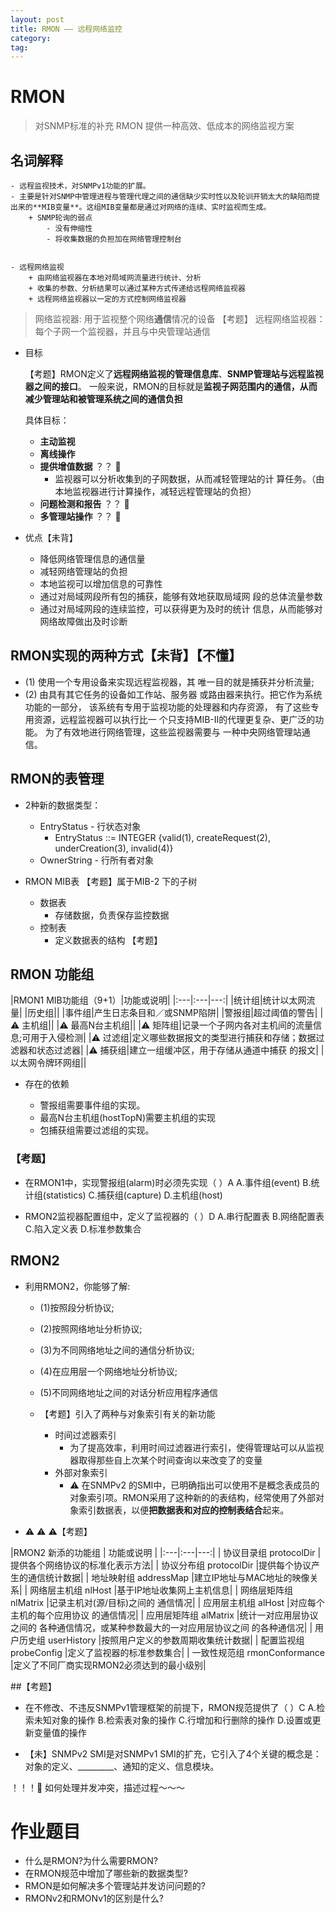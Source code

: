 ```yaml
---
layout: post
title: RMON —— 远程网络监控
category: 
tag: 
---
```


# RMON

> 对SNMP标准的补充
> RMON 提供一种高效、低成本的网络监视方案

## 名词解释
    - 远程监视技术，对SNMPv1功能的扩展。
    - 主要是针对SNMP中管理进程与管理代理之间的通信缺少实时性以及轮训开销太大的缺陷而提出来的**MIB变量**。这组MIB变量都是通过对网络的连续、实时监视而生成。
        + SNMP轮询的弱点
            - 没有伸缩性
            - 将收集数据的负担加在网络管理控制台


    - 远程网络监视
        + 由网络监视器在本地对局域网流量进行统计、分析
        + 收集的参数、分析结果可以通过某种方式传递给远程网络监视器
        + 远程网络监视器以一定的方式控制网络监视器


> 网络监视器: 用于监视整个网络**通信**情况的设备 【考题】
> 远程网络监视器：每个子网一个监视器，并且与中央管理站通信

* 目标

    【考题】RMON定义了**远程网络监视的管理信息库**、**SNMP管理站与远程监视器之间的接口**。
    一般来说，RMON的目标就是**监视子网范围内的通信，从而减少管理站和被管理系统之间的通信负担**

    具体目标：

    - **主动监视**
    - **离线操作**
    - **提供增值数据** ？？ 🐶
        + 监视器可以分析收集到的子网数据，从而减轻管理站的计 算任务。（由本地监视器进行计算操作，减轻远程管理站的负担）
    - **问题检测和报告** ？？ 🐶
    - **多管理站操作**  ？？ 🐶

* 优点【未背】

    - 降低网络管理信息的通信量
    - 减轻网络管理站的负担
    - 本地监视可以增加信息的可靠性
    - 通过对局域网段所有包的捕获，能够有效地获取局域网 段的总体流量参数
    - 通过对局域网段的连续监控，可以获得更为及时的统计 信息，从而能够对网络故障做出及时诊断

## RMON实现的两种方式【未背】【不懂】

* (1) 使用一个专用设备来实现远程监视器，其 唯一目的就是捕获并分析流量;
* (2) 由具有其它任务的设备如工作站、服务器 或路由器来执行。把它作为系统功能的一部分， 该系统有专用于监视功能的处理器和内存资源， 有了这些专用资源，远程监视器可以执行比一 个只支持MIB-II的代理更复杂、更广泛的功能。 为了有效地进行网络管理，这些监视器需要与 一种中央网络管理站通信。

## RMON的表管理

* 2种新的数据类型：
    - EntryStatus - 行状态对象
        +   EntryStatus ::= INTEGER {valid(1), createRequest(2), underCreation(3), invalid(4)}
    - OwnerString - 行所有者对象


* RMON MIB表  【考题】属于MIB-2 下的子树
    - 数据表
        + 存储数据，负责保存监控数据
    - 控制表
        + 定义数据表的结构 【考题】


## RMON 功能组

|RMON1 MIB功能组（9+1）|功能或说明|
|:---|:---|---:|
|统计组|统计以太网流量|
|历史组||
|事件组|产生日志条目和／或SNMP陷阱|
|警报组|超过阈值的警告|
|⚠️ 主机组||
|⚠️ 最高N台主机组||
|⚠️ 矩阵组|记录一个子网内各对主机间的流量信息;可用于入侵检测|
|⚠️ 过滤组|定义哪些数据报文的类型进行捕获和存储；数据过滤器和状态过滤器|
|⚠️ 捕获组|建立一组缓冲区，用于存储从通道中捕获 的报文|
|以太网令牌环网组||

* 存在的依赖

    - 警报组需要事件组的实现。
    - 最高N台主机组(hostTopN)需要主机组的实现   
    - 包捕获组需要过滤组的实现。



### 【考题】

- 在RMON1中，实现警报组(alarm)时必须先实现（ ）A
    A.事件组(event) B.统计组(statistics) C.捕获组(capture) D.主机组(host)

- RMON2监视器配置组中，定义了监视器的（ ）D
    A.串行配置表	B.网络配置表	C.陷入定义表	D.标准参数集合


## RMON2

* 利用RMON2，你能够了解:
    - (1)按照段分析协议; 
    - (2)按照网络地址分析协议; 
    - (3)为不同网络地址之间的通信分析协议; 
    - (4)在应用层一个网络地址分析协议; 
    - (5)不同网络地址之间的对话分析应用程序通信

   - 【考题】引入了两种与对象索引有关的新功能
        + 时间过滤器索引
            - 为了提高效率，利用时间过滤器进行索引，使得管理站可以从监视器取得那些自上次某个时间查询以来改变了的变量
        + 外部对象索引
            - ⚠️ 在SNMPv2 的SMI中，已明确指出可以使用不是概念表成员的对象索引项。RMON采用了这种新的的表结构，经常使用了外部对象索引数据表，以便**把数据表和对应的控制表结合**起来。


* ⚠️ ⚠️ ⚠️【考题】

|RMON2 新添的功能组 | 功能或说明 |
|:---|:---|---:|
| 协议目录组 protocolDir |提供各个网络协议的标准化表示方法| 
| 协议分布组 protocolDir |提供每个协议产生的通信统计数据|
| 地址映射组 addressMap |建立IP地址与MAC地址的映像关系|
| 网络层主机组 nlHost |基于IP地址收集网上主机信息|
| 网络层矩阵组 nlMatrix |记录主机对(源/目标)之间的 通信情况|
| 应用层主机组 alHost |对应每个主机的每个应用协议 的通信情况|
| 应用层矩阵组 alMatrix |统计一对应用层协议之间的 各种通信情况，或某种参数最大的一对应用层协议之间 的各种通信况|
| 用户历史组 userHistory |按照用户定义的参数周期收集统计数据|
| 配置监视组 probeConfig |定义了监视器的标准参数集合|
| 一致性规范组 rmonConformance |定义了不同厂商实现RMON2必须达到的最小级别|

##【考题】

* 在不修改、不违反SNMPv1管理框架的前提下，RMON规范提供了（ ）C
    A.检索未知对象的操作		B.检索表对象的操作
    C.行增加和行删除的操作	D.设置或更新变量值的操作

* 【未】SNMPv2 SMI是对SNMPv1 SMI的扩充，它引入了4个关键的概念是：对象的定义、_________、通知的定义、信息模块。





！！！🐶 如何处理并发冲突，描述过程～～～

# 作业题目

* 什么是RMON?为什么需要RMON?
* 在RMON规范中增加了哪些新的数据类型?
* RMON是如何解决多个管理站并发访问问题的?   
* RMONv2和RMONv1的区别是什么?